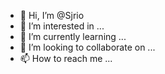 - 👋 Hi, I’m @Sjrio
- 👀 I’m interested in ...
- 🌱 I’m currently learning ...
- 💞️ I’m looking to collaborate on ...
- 📫 How to reach me ...

<!---
Sjrio/Sjrio is a ✨ special ✨ repository because its `README.md` (this file) appears on your GitHub profile.
You can click the Preview link to take a look at your changes.
--->
